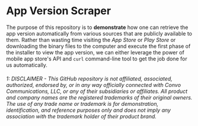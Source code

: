 # App Version Scraper

The purpose of this repository is to **demonstrate** how one can retrieve the app version automatically from various sources that are publicly available to them. Rather than wasting time visiting the *App Store* or *Play Store* or downloading the binary files to the computer and execute the first phase of the installer to view the app version, we can either leverage the power of mobile app store's API and `curl` command-line tool to get the job done for us automatically.



###### <a name="disclaimer">1</a>: DISCLAIMER - This GitHub repository is not affiliated, associated, authorized, endorsed by, or in any way officially connected with Convo Communications, LLC, or any of their subsidiaries or affiliates. All product and company names are the registered trademarks of their original owners. The use of any trade name or trademark is for demonstration, identification, and reference purposes only and does not imply any association with the trademark holder of their product brand.

